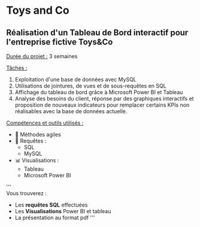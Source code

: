 # Toys and Co

## Réalisation d'un Tableau de Bord interactif pour l'entreprise fictive Toys&Co

<ins>Durée du projet :</ins> 3 semaines

<ins>Tâches :</ins>
1. Exploitation d'une base de données avec MySQL
2. Utilisations de jointures, de vues et de sous-requêtes en SQL
3. Affichage du tableau de bord grâce à Microsoft Power BI et Tableau
4. Analyse des besoins du client, réponse par des graphiques interactifs et proposition de nouveaux indicateurs pour remplacer certains KPIs non réalisables avec la base de données actuelle.

<ins>Compétences et outils utilisés :</ins>
* :briefcase: Méthodes agiles
* :page_facing_up: Requêtes :
  * SQL
  * MySQL
* :bar_chart: Visualisations : 
  * Tableau
  * Microsoft Power BI
  
'''    
Vous trouverez :  
 *  Les **requêtes SQL** effectuées   
 *  Les **Visualisations** Power BI et tableau  
 *  La présentation au format pdf
'''
